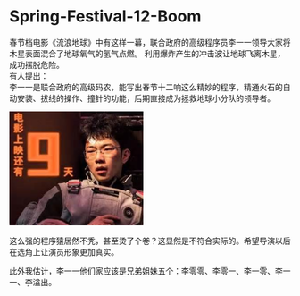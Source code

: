 # Spring-Festival-12-Boom

春节档电影《流浪地球》中有这样一幕，联合政府的高级程序员李一一领导大家将木星表面混合了地球氧气的氢气点燃。
利用爆炸产生的冲击波让地球飞离木星，成功摆脱危险。<br>
有人提出：<br>
李一一是联合政府的高级码农，能写出春节十二响这么精妙的程序，精通火石的自动安装、拔线的操作、撞针的功能，后期直接成为拯救地球小分队的领导者。
 
<img src="https://github.com/H874589148/Spring-Festival-12-Boom/blob/master/li11.jpg" width="240" height="204" alt="李一一"/>
 
这么强的程序猿居然不秃，甚至烫了个卷？这显然是不符合实际的。希望导演以后在选角上让演员形象更加真实。
 
此外我估计，李一一他们家应该是兄弟姐妹五个：李零零、李零一、李一零、李一一、李溢出。
